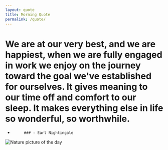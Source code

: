 ---layout: quote title: Morning Quote permalink: /quote/ ---# We are at our very best, and we are happiest, when we are fully engaged in work we enjoy on the journey toward the goal we've established for ourselves. It gives meaning to our time off and comfort to our sleep. It makes everything else in life so wonderful, so worthwhile.   -          ### - Earl Nightingale <img src="http://www.naturepicoftheday.com/npods/2021/february/winterscape_800w.jpg" alt="Nature picture of the day">
